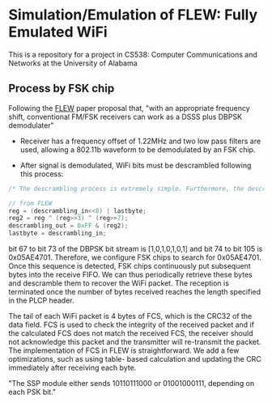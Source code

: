 # Simulation/Emulation of FLEW: Fully Emulated WiFi

This is a repository for a project in CS538: Computer Communications and Networks at the University of Alabama

## Process by FSK chip
Following the [FLEW](https://doi.org/10.1145/3495243.3517030) paper proposal that, "with an appropriate frequency shift, conventional FM/FSK receivers can work as a DSSS plus DBPSK demodulater"

 - Receiver has a frequency offset of 1.22MHz and two low pass filters are used, allowing a 802.11b waveform to be demodulated by an FSK chip.

- After signal is demodulated, WiFi bits must be descrambled following this process: 

```c
/* The descrambling process is extremely simple. Furthermore, the descrambling can be done in batch to each byte or word, and does not require extracting/reassembling bits to process them one-by-one. Specifically, the descrambling in 802.11b can be simplified as XOR’ing the input with two shifted versions of the input. With least-significant-bit-first ordering, the descrambling process involves only 4 lines of code: */

// from FLEW
reg = (descrambling_in<<8) | lastbyte;
reg2 = reg ^ (reg>>3) ^ (reg>>7);
descrambling_out = 0xFF & (reg2);
lastbyte = descrambling_in;
```

bit 67 to
bit 73 of the DBPSK bit stream is [1,0,1,0,1,0,1] and bit 74 to bit 105
is 0x05AE4701. Therefore, we configure FSK chips to search for
0x05AE4701. Once this sequence is detected, FSK chips continuously
put subsequent bytes into the receive FIFO. We can thus periodically
retrieve these bytes and descramble them to recover the WiFi packet.
The reception is terminated once the number of bytes received
reaches the length specified in the PLCP header.

The tail of each WiFi packet is 4 bytes of FCS, which is the CRC32
of the data field. FCS is used to check the integrity of the received
packet and if the calculated FCS does not match the received FCS,
the receiver should not acknowledge this packet and the transmitter
will re-transmit the packet. The implementation of FCS in FLEW is
straightforward. We add a few optimizations, such as using table-
based calculation and updating the CRC immediately after receiving
each byte.

"The SSP module either sends 10110111000
or 01001000111, depending on each PSK bit."